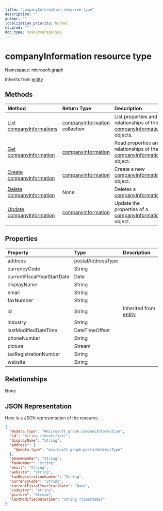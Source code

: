 ```yaml
---
title: "companyInformation resource type"
description: ""
author: ""
localization_priority: Normal
ms.prod: ""
doc_type: resourcePageType
---
```


# companyInformation resource type


Namespace: microsoft.graph




Inherits from [entity](../resources/entity.md)

## Methods
|Method|Return Type|Description|
|:---|:---|:---|
|[List companyInformations](../api/companyinformation-list.md)|[companyInformation](../resources/companyinformation.md) collection|List properties and relationships of the [companyInformation](../resources/companyinformation.md) objects.|
|[Get companyInformation](../api/companyinformation-get.md)|[companyInformation](../resources/companyinformation.md)|Read properties and relationships of the [companyInformation](../resources/companyinformation.md) object.|
|[Create companyInformation](../api/companyinformation-create.md)|[companyInformation](../resources/companyinformation.md)|Create a new [companyInformation](../resources/companyinformation.md) object.|
|[Delete companyInformation](../api/companyinformation-delete.md)|None|Deletes a [companyInformation](../resources/companyinformation.md).|
|[Update companyInformation](../api/companyinformation-update.md)|[companyInformation](../resources/companyinformation.md)|Update the properties of a [companyInformation](../resources/companyinformation.md) object.|

## Properties
|Property|Type|Description|
|:---|:---|:---|
|address|[postalAddressType](../resources/postaladdresstype.md)||
|currencyCode|String||
|currentFiscalYearStartDate|Date||
|displayName|String||
|email|String||
|faxNumber|String||
|id|String| Inherited from [entity](../resources/entity.md)|
|industry|String||
|lastModifiedDateTime|DateTimeOffset||
|phoneNumber|String||
|picture|Stream||
|taxRegistrationNumber|String||
|website|String||

## Relationships
None

## JSON Representation
Here is a JSON representation of the resource.
<!-- {
  "blockType": "resource",
  "keyProperty": "id",
  "@odata.type": "microsoft.graph.companyInformation",
  "baseType": "microsoft.graph.entity",
  "openType": false
}
-->
``` json
{
  "@odata.type": "#microsoft.graph.companyInformation",
  "id": "String (identifier)",
  "displayName": "String",
  "address": {
    "@odata.type": "microsoft.graph.postalAddressType"
  },
  "phoneNumber": "String",
  "faxNumber": "String",
  "email": "String",
  "website": "String",
  "taxRegistrationNumber": "String",
  "currencyCode": "String",
  "currentFiscalYearStartDate": "Date",
  "industry": "String",
  "picture": "Stream",
  "lastModifiedDateTime": "String (timestamp)"
}
```

